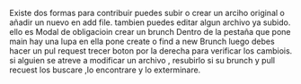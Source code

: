 Existe dos formas para contribuir  puedes subir o crear un arciho original o añadir un nuevo en add file. tambien puedes editar algun archivo ya subido.
ello es Modal de obligacioin  crear un brunch
Dentro  de la pestaña que pone main  hay una lupa en ella pone create o find a new Brunch 
luego debes hacer un pul request trecer boton por la derecha para verificar los cambiois.
 si alguien se atreve a modificar un archivo , resubirlo si su brunch y pull recuest los buscare ,lo encontrare y lo exterminare.
 
